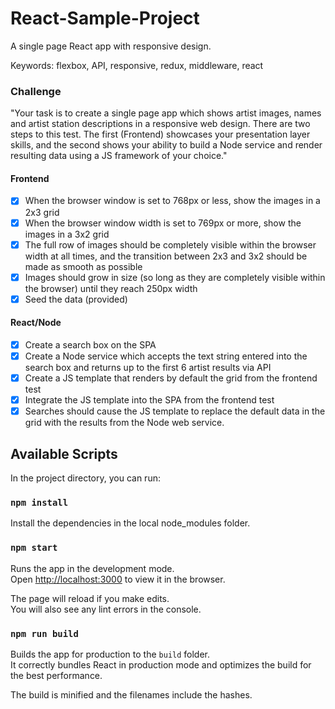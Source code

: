 # React-Sample-Project
A single page React app with responsive design. 

Keywords: flexbox, API, responsive, redux, middleware, react

### Challenge

"Your task is to create a single page app which shows artist images, names and artist station descriptions in a responsive web design. There are two steps to this test. The first (Frontend) showcases your presentation layer skills, and the second shows your ability to build a Node service and render resulting data using a JS framework of your choice."

#### Frontend
- [x] When the browser window is set to 768px or less, show the images in a 2x3 grid
- [x] When the browser window width is set to 769px or more, show the images in a 3x2 grid
- [x] The full row of images should be completely visible within the browser width at all times, and the transition between 2x3 and 3x2 should be made as smooth as possible
- [x] Images should grow in size (so long as they are completely visible within the browser) until they reach 250px width
- [x] Seed the data (provided)

#### React/Node
- [x] Create a search box on the SPA
- [x] Create a Node service which accepts the text string entered into the search box and returns up to the first 6 artist results via API
- [x] Create a JS template that renders by default the grid from the frontend test
- [x] Integrate the JS template into the SPA from the frontend test
- [x] Searches should cause the JS template to replace the default data in the grid with the results from the Node web service.

## Available Scripts

In the project directory, you can run:

### `npm install`

Install the dependencies in the local node_modules folder.

### `npm start`

Runs the app in the development mode.<br>
Open [http://localhost:3000](http://localhost:3000) to view it in the browser.

The page will reload if you make edits.<br>
You will also see any lint errors in the console.

### `npm run build`

Builds the app for production to the `build` folder.<br>
It correctly bundles React in production mode and optimizes the build for the best performance.

The build is minified and the filenames include the hashes.